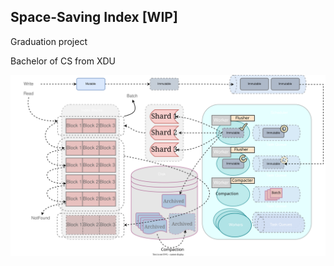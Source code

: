 ## Space-Saving Index [WIP]

Graduation project

Bachelor of CS from XDU

<img src="./resources/architecture.svg" style="zoom:50%;" />

